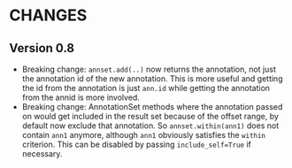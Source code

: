 # CHANGES

## Version 0.8

* Breaking change: `annset.add(..)` now returns the annotation, not just 
  the annotation id of the new annotation. This is more useful and getting
  the id from the annotation is just `ann.id` while getting the annotation
  from the annid is more involved. 
* Breaking change: AnnotationSet methods where the annotation passed on would 
  get included in the result set because of the offset range, by default now
  exclude that annotation. So `annset.within(ann1)` does not contain `ann1`
  anymore, although `ann1` obviously satisfies the `within` criterion. 
  This can be disabled by passing `include_self=True` if necessary. 


